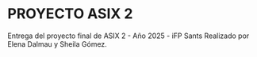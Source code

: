 # PROYECTO ASIX 2
Entrega del proyecto final de ASIX 2 - Año 2025 - iFP Sants
Realizado por Elena Dalmau y Sheila Gómez.
